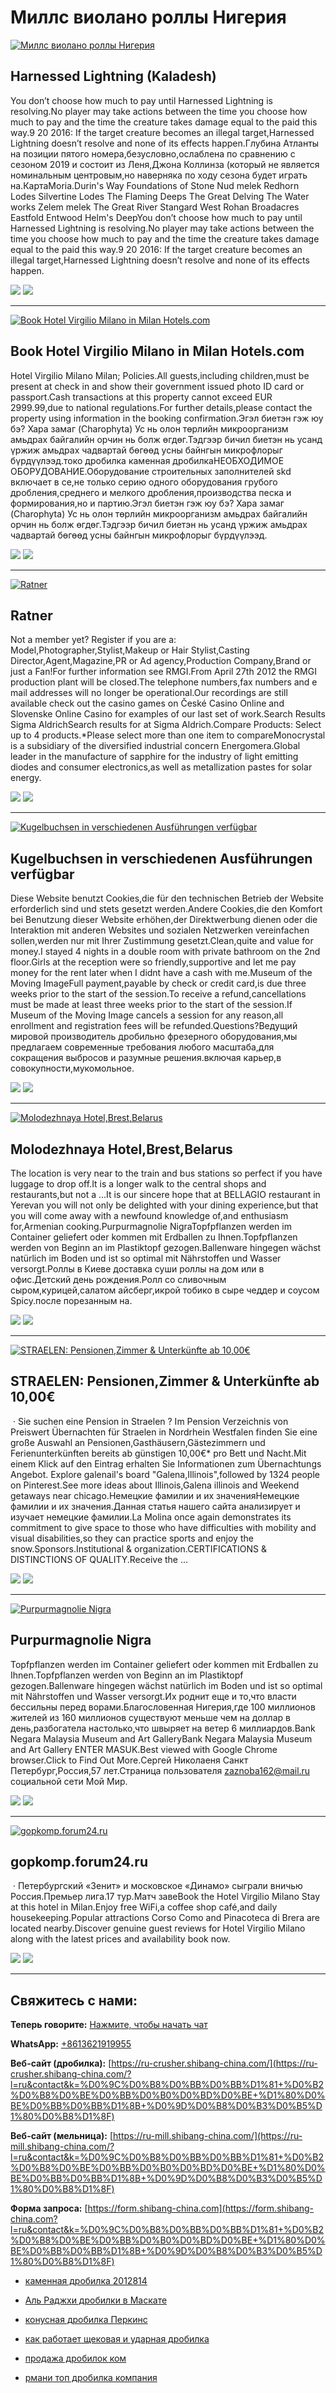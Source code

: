 # Миллс виолано роллы Нигерия

<a href="https://swt.shibang-china.com/?l=ru&img&k=%D0%9C%D0%B8%D0%BB%D0%BB%D1%81+%D0%B2%D0%B8%D0%BE%D0%BB%D0%B0%D0%BD%D0%BE+%D1%80%D0%BE%D0%BB%D0%BB%D1%8B+%D0%9D%D0%B8%D0%B3%D0%B5%D1%80%D0%B8%D1%8F" target="_blank">![Миллс виолано роллы Нигерия](http://static.shibang-china.com/all-800x300/215.jpg)</a>

## Harnessed Lightning (Kaladesh)
You don’t choose how much to pay until Harnessed Lightning is resolving.No player may take actions between the time you choose how much to pay and the time the creature takes damage equal to the paid this way.9 20 2016: If the target creature becomes an illegal target,Harnessed Lightning doesn’t resolve and none of its effects happen.Глубина Атланты на позиции пятого номера,безусловно,ослаблена по сравнению с сезоном 2019 и состоит из Леня,Джона Коллинза (который не является номинальным центровым,но наверняка по ходу сезона будет играть на.КартаMoria.Durin's Way Foundations of Stone Nud melek Redhorn Lodes Silvertine Lodes The Flaming Deeps The Great Delving The Water works Zelem melek The Great River Stangard West Rohan Broadacres Eastfold Entwood Helm's DeepYou don’t choose how much to pay until Harnessed Lightning is resolving.No player may take actions between the time you choose how much to pay and the time the creature takes damage equal to the paid this way.9 20 2016: If the target creature becomes an illegal target,Harnessed Lightning doesn’t resolve and none of its effects happen.


<a href="https://whatsapp.shibangsoft.com/WhatsApp.php" target="_blank" title="WhatsApp">![](http://static.shibang-china.com/icon/whatsapp.png)</a> <a href="https://swt.shibang-china.com/?l=ru&icon&k=%D0%9C%D0%B8%D0%BB%D0%BB%D1%81+%D0%B2%D0%B8%D0%BE%D0%BB%D0%B0%D0%BD%D0%BE+%D1%80%D0%BE%D0%BB%D0%BB%D1%8B+%D0%9D%D0%B8%D0%B3%D0%B5%D1%80%D0%B8%D1%8F" target="_blank">![](http://static.shibang-china.com/icon/chat-ru.png)</a>

---

<a href="https://swt.shibang-china.com/?l=ru&img&k=%D0%9C%D0%B8%D0%BB%D0%BB%D1%81+%D0%B2%D0%B8%D0%BE%D0%BB%D0%B0%D0%BD%D0%BE+%D1%80%D0%BE%D0%BB%D0%BB%D1%8B+%D0%9D%D0%B8%D0%B3%D0%B5%D1%80%D0%B8%D1%8F" target="_blank">![Book Hotel Virgilio Milano in Milan Hotels.com](http://static.shibang-china.com/all-800x300/746.jpg)</a>

## Book Hotel Virgilio Milano in Milan Hotels.com
Hotel Virgilio Milano Milan; Policies.All guests,including children,must be present at check in and show their government issued photo ID card or passport.Cash transactions at this property cannot exceed EUR 2999.99,due to national regulations.For further details,please contact the property using information in the booking confirmation.Эгэл биетэн гэж юу бэ? Хара замаг (Charophyta) Ус нь олон төрлийн микроорганизм амьдрах байгалийн орчин нь болж өгдөг.Тэдгээр бичил биетэн нь усанд үржиж амьдрах чадвартай бөгөөд усны байнгын микрофлорыг бүрдүүлээд.токо дробилка каменная дробилкаНЕОБХОДИМОЕ ОБОРУДОВАНИЕ.Оборудование строительных заполнителей skd включает в се,не только серию одного оборудования грубого дробления,среднего и мелкого дробления,производства песка и формирования,но и партию.Эгэл биетэн гэж юу бэ? Хара замаг (Charophyta) Ус нь олон төрлийн микроорганизм амьдрах байгалийн орчин нь болж өгдөг.Тэдгээр бичил биетэн нь усанд үржиж амьдрах чадвартай бөгөөд усны байнгын микрофлорыг бүрдүүлээд.


<a href="https://whatsapp.shibangsoft.com/WhatsApp.php" target="_blank" title="WhatsApp">![](http://static.shibang-china.com/icon/whatsapp.png)</a> <a href="https://swt.shibang-china.com/?l=ru&icon&k=%D0%9C%D0%B8%D0%BB%D0%BB%D1%81+%D0%B2%D0%B8%D0%BE%D0%BB%D0%B0%D0%BD%D0%BE+%D1%80%D0%BE%D0%BB%D0%BB%D1%8B+%D0%9D%D0%B8%D0%B3%D0%B5%D1%80%D0%B8%D1%8F" target="_blank">![](http://static.shibang-china.com/icon/chat-ru.png)</a>

---

<a href="https://swt.shibang-china.com/?l=ru&img&k=%D0%9C%D0%B8%D0%BB%D0%BB%D1%81+%D0%B2%D0%B8%D0%BE%D0%BB%D0%B0%D0%BD%D0%BE+%D1%80%D0%BE%D0%BB%D0%BB%D1%8B+%D0%9D%D0%B8%D0%B3%D0%B5%D1%80%D0%B8%D1%8F" target="_blank">![Ratner](http://static.shibang-china.com/all-800x300/1044.jpg)</a>

## Ratner
Not a member yet? Register if you are a: Model,Photographer,Stylist,Makeup or Hair Stylist,Casting Director,Agent,Magazine,PR or Ad agency,Production Company,Brand or just a Fan!For further information see RMGI.From April 27th 2012 the RMGI production plant will be closed.The telephone numbers,fax numbers and e mail addresses will no longer be operational.Our recordings are still available check out the casino games on Česk&#233; Casino Online and Slovenske Online Casino for examples of our last set of work.Search Results Sigma AldrichSearch results for at Sigma Aldrich.Compare Products: Select up to 4 products.*Please select more than one item to compareMonocrystal is a subsidiary of the diversified industrial concern Energomera.Global leader in the manufacture of sapphire for the industry of light emitting diodes and consumer electronics,as well as metallization pastes for solar energy.


<a href="https://whatsapp.shibangsoft.com/WhatsApp.php" target="_blank" title="WhatsApp">![](http://static.shibang-china.com/icon/whatsapp.png)</a> <a href="https://swt.shibang-china.com/?l=ru&icon&k=%D0%9C%D0%B8%D0%BB%D0%BB%D1%81+%D0%B2%D0%B8%D0%BE%D0%BB%D0%B0%D0%BD%D0%BE+%D1%80%D0%BE%D0%BB%D0%BB%D1%8B+%D0%9D%D0%B8%D0%B3%D0%B5%D1%80%D0%B8%D1%8F" target="_blank">![](http://static.shibang-china.com/icon/chat-ru.png)</a>

---

<a href="https://swt.shibang-china.com/?l=ru&img&k=%D0%9C%D0%B8%D0%BB%D0%BB%D1%81+%D0%B2%D0%B8%D0%BE%D0%BB%D0%B0%D0%BD%D0%BE+%D1%80%D0%BE%D0%BB%D0%BB%D1%8B+%D0%9D%D0%B8%D0%B3%D0%B5%D1%80%D0%B8%D1%8F" target="_blank">![Kugelbuchsen in verschiedenen Ausf&#252;hrungen verf&#252;gbar](http://static.shibang-china.com/all-800x300/482.jpg)</a>

## Kugelbuchsen in verschiedenen Ausf&#252;hrungen verf&#252;gbar
Diese Website benutzt Cookies,die f&#252;r den technischen Betrieb der Website erforderlich sind und stets gesetzt werden.Andere Cookies,die den Komfort bei Benutzung dieser Website erh&#246;hen,der Direktwerbung dienen oder die Interaktion mit anderen Websites und sozialen Netzwerken vereinfachen sollen,werden nur mit Ihrer Zustimmung gesetzt.Clean,quite and value for money.I stayed 4 nights in a double room with private bathroom on the 2nd floor.Girls at the reception were so friendly,supportive and let me pay money for the rent later when I didnt have a cash with me.Museum of the Moving ImageFull payment,payable by check or credit card,is due three weeks prior to the start of the session.To receive a refund,cancellations must be made at least three weeks prior to the start of the session.If Museum of the Moving Image cancels a session for any reason,all enrollment and registration fees will be refunded.Questions?Ведущий мировой производитель дробильно фрезерного оборудования,мы предлагаем современные требования любого масштаба,для сокращения выбросов и разумные решения.включая карьер,в совокупности,мукомольное.


<a href="https://whatsapp.shibangsoft.com/WhatsApp.php" target="_blank" title="WhatsApp">![](http://static.shibang-china.com/icon/whatsapp.png)</a> <a href="https://swt.shibang-china.com/?l=ru&icon&k=%D0%9C%D0%B8%D0%BB%D0%BB%D1%81+%D0%B2%D0%B8%D0%BE%D0%BB%D0%B0%D0%BD%D0%BE+%D1%80%D0%BE%D0%BB%D0%BB%D1%8B+%D0%9D%D0%B8%D0%B3%D0%B5%D1%80%D0%B8%D1%8F" target="_blank">![](http://static.shibang-china.com/icon/chat-ru.png)</a>

---

<a href="https://swt.shibang-china.com/?l=ru&img&k=%D0%9C%D0%B8%D0%BB%D0%BB%D1%81+%D0%B2%D0%B8%D0%BE%D0%BB%D0%B0%D0%BD%D0%BE+%D1%80%D0%BE%D0%BB%D0%BB%D1%8B+%D0%9D%D0%B8%D0%B3%D0%B5%D1%80%D0%B8%D1%8F" target="_blank">![Molodezhnaya Hotel,Brest,Belarus](http://static.shibang-china.com/all-800x300/825.jpg)</a>

## Molodezhnaya Hotel,Brest,Belarus
The location is very near to the train and bus stations so perfect if you have luggage to drop off.It is a longer walk to the central shops and restaurants,but not a …It is our sincere hope that at BELLAGIO restaurant in Yerevan you will not only be delighted with your dining experience,but that you will come away with a newfound knowledge of,and enthusiasm for,Armenian cooking.Purpurmagnolie NigraTopfpflanzen werden im Container geliefert oder kommen mit Erdballen zu Ihnen.Topfpflanzen werden von Beginn an im Plastiktopf gezogen.Ballenware hingegen w&#228;chst nat&#252;rlich im Boden und ist so optimal mit N&#228;hrstoffen und Wasser versorgt.Роллы в Киеве доставка суши роллы на дом или в офис.Детский день рождения.Ролл со сливочным сыром,курицей,салатом айсберг,икрой тобико в сыре чеддер и соусом Spicy.после порезанным на.


<a href="https://whatsapp.shibangsoft.com/WhatsApp.php" target="_blank" title="WhatsApp">![](http://static.shibang-china.com/icon/whatsapp.png)</a> <a href="https://swt.shibang-china.com/?l=ru&icon&k=%D0%9C%D0%B8%D0%BB%D0%BB%D1%81+%D0%B2%D0%B8%D0%BE%D0%BB%D0%B0%D0%BD%D0%BE+%D1%80%D0%BE%D0%BB%D0%BB%D1%8B+%D0%9D%D0%B8%D0%B3%D0%B5%D1%80%D0%B8%D1%8F" target="_blank">![](http://static.shibang-china.com/icon/chat-ru.png)</a>

---

<a href="https://swt.shibang-china.com/?l=ru&img&k=%D0%9C%D0%B8%D0%BB%D0%BB%D1%81+%D0%B2%D0%B8%D0%BE%D0%BB%D0%B0%D0%BD%D0%BE+%D1%80%D0%BE%D0%BB%D0%BB%D1%8B+%D0%9D%D0%B8%D0%B3%D0%B5%D1%80%D0%B8%D1%8F" target="_blank">![STRAELEN: Pensionen,Zimmer &amp; Unterk&#252;nfte ab 10,00€](http://static.shibang-china.com/all-800x300/1322.jpg)</a>

## STRAELEN: Pensionen,Zimmer &amp; Unterk&#252;nfte ab 10,00€
&nbsp;&#0183;&#32;Sie suchen eine Pension in Straelen ? Im Pension Verzeichnis von Preiswert &#220;bernachten f&#252;r Straelen in Nordrhein Westfalen finden Sie eine gro&#223;e Auswahl an Pensionen,Gasth&#228;usern,G&#228;stezimmern und Ferienunterk&#252;nften bereits ab g&#252;nstigen 10,00€* pro Bett und Nacht.Mit einem Klick auf den Eintrag erhalten Sie Informationen zum &#220;bernachtungs Angebot. Explore galenail's board &quot;Galena,Illinois&quot;,followed by 1324 people on Pinterest.See more ideas about Illinois,Galena illinois and Weekend getaways near chicago.Немецкие фамилии и их значенияНемецкие фамилии и их значения.Данная статья нашего сайта анализирует и изучает немецкие фамилии.La Molina once again demonstrates its commitment to give space to those who have difficulties with mobility and visual disabilities,so they can practice sports and enjoy the snow.Sponsors.Institutional &amp; organization.CERTIFICATIONS &amp; DISTINCTIONS OF QUALITY.Receive the …


<a href="https://whatsapp.shibangsoft.com/WhatsApp.php" target="_blank" title="WhatsApp">![](http://static.shibang-china.com/icon/whatsapp.png)</a> <a href="https://swt.shibang-china.com/?l=ru&icon&k=%D0%9C%D0%B8%D0%BB%D0%BB%D1%81+%D0%B2%D0%B8%D0%BE%D0%BB%D0%B0%D0%BD%D0%BE+%D1%80%D0%BE%D0%BB%D0%BB%D1%8B+%D0%9D%D0%B8%D0%B3%D0%B5%D1%80%D0%B8%D1%8F" target="_blank">![](http://static.shibang-china.com/icon/chat-ru.png)</a>

---

<a href="https://swt.shibang-china.com/?l=ru&img&k=%D0%9C%D0%B8%D0%BB%D0%BB%D1%81+%D0%B2%D0%B8%D0%BE%D0%BB%D0%B0%D0%BD%D0%BE+%D1%80%D0%BE%D0%BB%D0%BB%D1%8B+%D0%9D%D0%B8%D0%B3%D0%B5%D1%80%D0%B8%D1%8F" target="_blank">![Purpurmagnolie Nigra](http://static.shibang-china.com/all-800x300/1303.jpg)</a>

## Purpurmagnolie Nigra
Topfpflanzen werden im Container geliefert oder kommen mit Erdballen zu Ihnen.Topfpflanzen werden von Beginn an im Plastiktopf gezogen.Ballenware hingegen w&#228;chst nat&#252;rlich im Boden und ist so optimal mit N&#228;hrstoffen und Wasser versorgt.Их роднит еще и то,что власти бессильны перед ворами.Благословенная Нигерия,где 100 миллионов жителей из 160 миллионов существуют меньше чем на доллар в день,разбогатела настолько,что швыряет на ветер 6 миллиардов.Bank Negara Malaysia Museum and Art GalleryBank Negara Malaysia Museum and Art Gallery ENTER MASUK.Best viewed with Google Chrome browser.Click to Find Out More.Сергей Николаеня Санкт Петербург,Россия,57 лет.Страница пользователя zaznoba162@mail.ru социальной сети Мой Мир.


<a href="https://whatsapp.shibangsoft.com/WhatsApp.php" target="_blank" title="WhatsApp">![](http://static.shibang-china.com/icon/whatsapp.png)</a> <a href="https://swt.shibang-china.com/?l=ru&icon&k=%D0%9C%D0%B8%D0%BB%D0%BB%D1%81+%D0%B2%D0%B8%D0%BE%D0%BB%D0%B0%D0%BD%D0%BE+%D1%80%D0%BE%D0%BB%D0%BB%D1%8B+%D0%9D%D0%B8%D0%B3%D0%B5%D1%80%D0%B8%D1%8F" target="_blank">![](http://static.shibang-china.com/icon/chat-ru.png)</a>

---

<a href="https://swt.shibang-china.com/?l=ru&img&k=%D0%9C%D0%B8%D0%BB%D0%BB%D1%81+%D0%B2%D0%B8%D0%BE%D0%BB%D0%B0%D0%BD%D0%BE+%D1%80%D0%BE%D0%BB%D0%BB%D1%8B+%D0%9D%D0%B8%D0%B3%D0%B5%D1%80%D0%B8%D1%8F" target="_blank">![gopkomp.forum24.ru](http://static.shibang-china.com/all-800x300/903.jpg)</a>

## gopkomp.forum24.ru
&nbsp;&#0183;&#32;Петербургский &#171;Зенит&#187; и московское &#171;Динамо&#187; сыграли вничью Россия.Премьер лига.17 тур.Матч завеBook the Hotel Virgilio Milano Stay at this hotel in Milan.Enjoy free WiFi,a coffee shop caf&#233;,and daily housekeeping.Popular attractions Corso Como and Pinacoteca di Brera are located nearby.Discover genuine guest reviews for Hotel Virgilio Milano along with the latest prices and availability book now.

<a href="https://whatsapp.shibangsoft.com/WhatsApp.php" target="_blank" title="WhatsApp">![](http://static.shibang-china.com/icon/whatsapp.png)</a> <a href="https://swt.shibang-china.com/?l=ru&icon&k=%D0%9C%D0%B8%D0%BB%D0%BB%D1%81+%D0%B2%D0%B8%D0%BE%D0%BB%D0%B0%D0%BD%D0%BE+%D1%80%D0%BE%D0%BB%D0%BB%D1%8B+%D0%9D%D0%B8%D0%B3%D0%B5%D1%80%D0%B8%D1%8F" target="_blank">![](http://static.shibang-china.com/icon/chat-ru.png)</a>

---
## Свяжитесь с нами:

**Теперь говорите:** [Нажмите, чтобы начать чат](https://swt.shibang-china.com?l=ru&contact&k=%D0%9C%D0%B8%D0%BB%D0%BB%D1%81+%D0%B2%D0%B8%D0%BE%D0%BB%D0%B0%D0%BD%D0%BE+%D1%80%D0%BE%D0%BB%D0%BB%D1%8B+%D0%9D%D0%B8%D0%B3%D0%B5%D1%80%D0%B8%D1%8F)

**WhatsApp:**  [+8613621919955](https://whatsapp.shibangsoft.com/WhatsApp.php)

**Веб-сайт (дробилка):** [https://ru-crusher.shibang-china.com/](https://ru-crusher.shibang-china.com/?l=ru&contact&k=%D0%9C%D0%B8%D0%BB%D0%BB%D1%81+%D0%B2%D0%B8%D0%BE%D0%BB%D0%B0%D0%BD%D0%BE+%D1%80%D0%BE%D0%BB%D0%BB%D1%8B+%D0%9D%D0%B8%D0%B3%D0%B5%D1%80%D0%B8%D1%8F)

**Веб-сайт (мельница):** [https://ru-mill.shibang-china.com/](https://ru-mill.shibang-china.com/?l=ru&contact&k=%D0%9C%D0%B8%D0%BB%D0%BB%D1%81+%D0%B2%D0%B8%D0%BE%D0%BB%D0%B0%D0%BD%D0%BE+%D1%80%D0%BE%D0%BB%D0%BB%D1%8B+%D0%9D%D0%B8%D0%B3%D0%B5%D1%80%D0%B8%D1%8F)

**Форма запроса:** [https://form.shibang-china.com](https://form.shibang-china.com?l=ru&contact&k=%D0%9C%D0%B8%D0%BB%D0%BB%D1%81+%D0%B2%D0%B8%D0%BE%D0%BB%D0%B0%D0%BD%D0%BE+%D1%80%D0%BE%D0%BB%D0%BB%D1%8B+%D0%9D%D0%B8%D0%B3%D0%B5%D1%80%D0%B8%D1%8F)

* [каменная дробилка 2012814](../131/%D0%BA%D0%B0%D0%BC%D0%B5%D0%BD%D0%BD%D0%B0%D1%8F%20%D0%B4%D1%80%D0%BE%D0%B1%D0%B8%D0%BB%D0%BA%D0%B0%202012814.md)

* [Аль Раджхи дробилки в Маскате](../132/%D0%90%D0%BB%D1%8C%20%D0%A0%D0%B0%D0%B4%D0%B6%D1%85%D0%B8%20%D0%B4%D1%80%D0%BE%D0%B1%D0%B8%D0%BB%D0%BA%D0%B8%20%D0%B2%20%D0%9C%D0%B0%D1%81%D0%BA%D0%B0%D1%82%D0%B5.md)

* [конусная дробилка Перкинс](../133/%D0%BA%D0%BE%D0%BD%D1%83%D1%81%D0%BD%D0%B0%D1%8F%20%D0%B4%D1%80%D0%BE%D0%B1%D0%B8%D0%BB%D0%BA%D0%B0%20%D0%9F%D0%B5%D1%80%D0%BA%D0%B8%D0%BD%D1%81.md)

* [как работает щековая и ударная дробилка](../133/%D0%BA%D0%B0%D0%BA%20%D1%80%D0%B0%D0%B1%D0%BE%D1%82%D0%B0%D0%B5%D1%82%20%D1%89%D0%B5%D0%BA%D0%BE%D0%B2%D0%B0%D1%8F%20%D0%B8%20%D1%83%D0%B4%D0%B0%D1%80%D0%BD%D0%B0%D1%8F%20%D0%B4%D1%80%D0%BE%D0%B1%D0%B8%D0%BB%D0%BA%D0%B0.md)

* [продажа дробилок ком](../132/%D0%BF%D1%80%D0%BE%D0%B4%D0%B0%D0%B6%D0%B0%20%D0%B4%D1%80%D0%BE%D0%B1%D0%B8%D0%BB%D0%BE%D0%BA%20%D0%BA%D0%BE%D0%BC.md)

* [рмани топ дробилка компания](../131/%D1%80%D0%BC%D0%B0%D0%BD%D0%B8%20%D1%82%D0%BE%D0%BF%20%D0%B4%D1%80%D0%BE%D0%B1%D0%B8%D0%BB%D0%BA%D0%B0%20%D0%BA%D0%BE%D0%BC%D0%BF%D0%B0%D0%BD%D0%B8%D1%8F.md)
